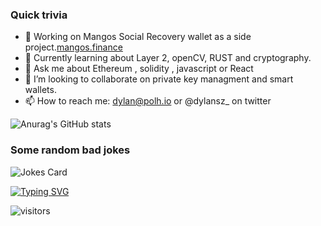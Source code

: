 ### Quick trivia 
- 🔭  Working on Mangos Social Recovery wallet as a side project.[mangos.finance](https://mangos.finance/)
- 🌱  Currently learning about Layer 2, openCV, RUST and cryptography. 
- 💬 Ask me about Ethereum , solidity , javascript or React
- 👯 I’m looking to collaborate on private key managment and smart wallets. 
- 📫 How to reach me: dylan@polh.io or @dylansz_ on twitter
   



![Anurag's GitHub stats](https://github-readme-stats.vercel.app/api?username=dylanszejnblum&show_icons=true&theme=cobalt&count_private=true)



### Some random bad jokes
![Jokes Card](https://readme-jokes.vercel.app/api)

[![Typing SVG](https://readme-typing-svg.herokuapp.com?font=helvetica&color=%2336BCF7&center=true&vCenter=true&multiline=true&lines=I+should+be+doing+something+productive)](https://git.io/typing-svg)


![visitors](https://visitor-badge.glitch.me/badge?page_id=dylanszejnblum&left_color=green&right_color=red)



<!--
**dylanszejnblum/dylanszejnblum** is a ✨ _special_ ✨ repository because its `README.md` (this file) appears on your GitHub profile.

Here are some ideas to get you started:

- 🔭 I’m currently working on ...
- 🌱 I’m currently learning ...
- 👯 I’m looking to collaborate on ...
- 🤔 I’m looking for help with ...
- 💬 Ask me about ...
- 📫 How to reach me: ...
- 😄 Pronouns: ...
- ⚡ Fun fact: ...
-->


